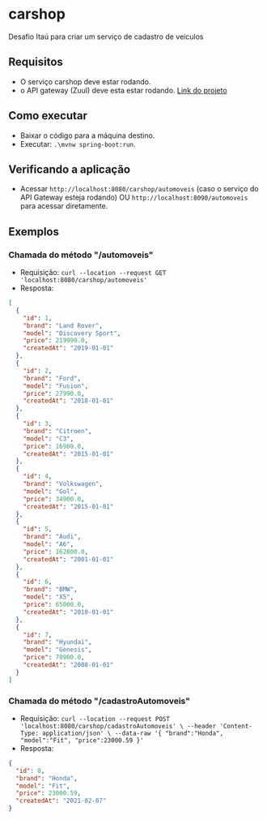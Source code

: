# carshop

Desafio Itaú para criar um serviço de cadastro de veículos

## Requisitos

* O serviço carshop deve estar rodando.
* o API gateway (Zuul) deve esta estar rodando. [Link do projeto](https://github.com/amokawa/zull-api-gateway)

## Como executar

* Baixar o código para a máquina destino.
* Executar: `.\mvnw spring-boot:run`.

## Verificando a aplicação

* Acessar `http://localhost:8080/carshop/automoveis` (caso o serviço do API Gateway esteja rodando) OU
  `http://localhost:8090/automoveis` para acessar diretamente.

## Exemplos

### Chamada do método "/automoveis"

* Requisição: ```curl --location --request GET 'localhost:8080/carshop/automoveis'```
* Resposta:

```json
[
  {
    "id": 1,
    "brand": "Land Rover",
    "model": "Discovery Sport",
    "price": 219999.0,
    "createdAt": "2019-01-01"
  },
  {
    "id": 2,
    "brand": "Ford",
    "model": "Fusion",
    "price": 27990.0,
    "createdAt": "2018-01-01"
  },
  {
    "id": 3,
    "brand": "Citroen",
    "model": "C3",
    "price": 16900.0,
    "createdAt": "2015-01-01"
  },
  {
    "id": 4,
    "brand": "Volkswagen",
    "model": "Gol",
    "price": 34900.0,
    "createdAt": "2015-01-01"
  },
  {
    "id": 5,
    "brand": "Audi",
    "model": "A6",
    "price": 162800.0,
    "createdAt": "2001-01-01"
  },
  {
    "id": 6,
    "brand": "BMW",
    "model": "X5",
    "price": 65000.0,
    "createdAt": "2010-01-01"
  },
  {
    "id": 7,
    "brand": "Hyundai",
    "model": "Genesis",
    "price": 70900.0,
    "createdAt": "2008-01-01"
  }
]
```

### Chamada do método "/cadastroAutomoveis"

* Requisição: ```curl --location --request POST 'localhost:8080/carshop/cadastroAutomoveis' \
  --header 'Content-Type: application/json' \
  --data-raw '{
  "brand":"Honda",
  "model":"Fit",
  "price":23000.59 }'```
* Resposta:

```json
{
  "id": 8,
  "brand": "Honda",
  "model": "Fit",
  "price": 23000.59,
  "createdAt": "2021-02-07"
}
```
    